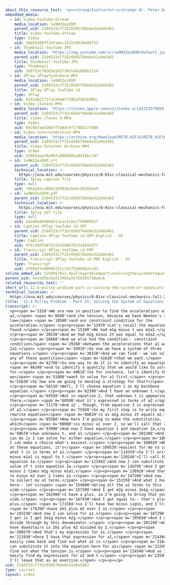 ```yaml
---
about_this_resource_text: '<p><strong>Instructor:</strong> Dr. Peter Dourmashkin</p>'
embedded_media:
  - id: Video-YouTube-Stream
    media_location: lw9W32ezQhM
    parent_uid: 2104533cf732c656578debe32a9a5462
    title: Video-YouTube-Stream
    type: Video
    uid: 1b656a99ff24fa6ac14153d630e86f33
  - id: Thumbnail-YouTube-JPG
    media_location: 'https://img.youtube.com/vi/lw9W32ezQhM/default.jpg'
    parent_uid: 2104533cf732c656578debe32a9a5462
    title: Thumbnail-YouTube-JPG
    type: Thumbnail
    uid: 268753c70285e16273635ab188dbf22d
  - id: 3Play-3PlayYouTubeid-MP4
    media_location: lw9W32ezQhM
    parent_uid: 2104533cf732c656578debe32a9a5462
    title: 3Play-3Play YouTube id
    type: 3Play
    uid: 9292a02171fa2a9a077286af4b3b902c
  - id: Video-iTunesU-MP4
    media_location: 'https://itunes.apple.com/us/itunes-u/id1223579658'
    parent_uid: 2104533cf732c656578debe32a9a5462
    title: Video-iTunes U-MP4
    type: Video
    uid: 6916bfaeb16bff7a84c0f17d83377880
  - id: Video-InternetArchive-MP4
    media_location: 'https://archive.org/download/MIT8.01F16/MIT8_01F16_L12v04_360p.mp4'
    parent_uid: 2104533cf732c656578debe32a9a5462
    title: Video-Internet Archive-MP4
    type: Video
    uid: 33883aeaf0a962c0009381a04f6bc74f
  - id: lw9W32ezQhM.srt
    parent_uid: 2104533cf732c656578debe32a9a5462
    technical_location: >-
      https://ocw.mit.edu/courses/physics/8-01sc-classical-mechanics-fall-2016/week-4-drag-forces-constraints-and-continuous-systems/12.4-pulley-problem-part-iv-solving-the-system-of-equations/12.4-pulley-problem-part-iv-solving-the-system-of-equations/lw9W32ezQhM.srt
    title: 3play caption file
    type: null
    uid: 746a182ca0bb118902be5a5c202026a9
  - id: lw9W32ezQhM.pdf
    parent_uid: 2104533cf732c656578debe32a9a5462
    technical_location: >-
      https://ocw.mit.edu/courses/physics/8-01sc-classical-mechanics-fall-2016/week-4-drag-forces-constraints-and-continuous-systems/12.4-pulley-problem-part-iv-solving-the-system-of-equations/12.4-pulley-problem-part-iv-solving-the-system-of-equations/lw9W32ezQhM.pdf
    title: 3play pdf file
    type: null
    uid: 2da40e804b66611cac1c8a1750089b5f
  - id: Caption-3Play YouTube id-SRT
    parent_uid: 2104533cf732c656578debe32a9a5462
    title: Caption-3Play YouTube id-SRT-English - US
    type: Caption
    uid: 4f6c19dfb873c551b9807dc5a1941d7f
  - id: Transcript-3Play YouTube id-PDF
    parent_uid: 2104533cf732c656578debe32a9a5462
    title: Transcript-3Play YouTube id-PDF-English - US
    type: Transcript
    uid: 4f0943fad809bf21c191f55d9482e143
inline_embed_id: 2250657012.4pulleyproblempartivsolvingthesystemofequations36393507
parent_uid: 4aced5bc0a513981a2676d105738aec6
related_resources_text: ''
short_url: 12.4-pulley-problem-part-iv-solving-the-system-of-equations
technical_location: >-
  https://ocw.mit.edu/courses/physics/8-01sc-classical-mechanics-fall-2016/week-4-drag-forces-constraints-and-continuous-systems/12.4-pulley-problem-part-iv-solving-the-system-of-equations/12.4-pulley-problem-part-iv-solving-the-system-of-equations
title: '12.4 Pulley Problem - Part IV, Solving the System of Equations'
transcript: >-
  <p><span m='3320'>We are now in position to find the accelerations a1,
  a2,</span> <span m='6640'>and the tension, because we have Newton's second
  law</span> <span m='10580'>and our constraint condition for the
  acceleration.</span> </p><p><span m='12970'>Let's recall the equations that we
  found.</span> </p><p><span m='15340'>We had m1g minus t was m1a1.</span>
  </p><p><span m='20530'>And we had m2g minus 2t was equal to m2a2.</span>
  </p><p><span m='26660'>And we also had the condition-- constraint
  condition</span> <span m='29160'>between the accelerations that a1 was minus
  2a2.</span> </p><p><span m='34910'>So now we have a system of three
  equations.</span> </p><p><span m='38310'>And we can find-- we can solve for
  any of these quantities</span> <span m='41620'>that we want.</span>
  </p><p><span m='42790'>So one way to do it is to identify an equation</span>
  <span m='46240'>and to identify a quantity that we would like to solve
  for.</span> </p><p><span m='49610'>So for instance, let's identify that
  we</span> <span m='51800'>want to solve for a1 first.</span> </p><p><span
  m='55630'>So how are we going to develop a strategy for that?</span>
  </p><p><span m='58110'>Well, I'll choose equation 1 as my backbone
  equation.</span> </p><p><span m='62390'>And I have an unknown t.</span>
  </p><p><span m='64550'>But in equation 2, that unknown t is appearing
  there,</span> <span m='68580'>but it's expressed in terms of a2.</span>
  </p><p><span m='71170'>And a2 , though, from equation 3 is expressed in terms
  of a1.</span> </p><p><span m='75920'>So my first step is to write equation--
  rewrite equation</span> <span m='80810'>2 as m2g minus 2t equals m2.</span>
  </p><p><span m='85500'>Now here I'm going to make the substitution,
  which</span> <span m='88080'>is minus a1 over 2, so we'll call that 2a.</span>
  </p><p><span m='93990'>And now I have equation 1 and equation 2a,</span> <span
  m='98670'>two unknowns t, and a1.</span> </p><p><span m='101300'>And what I
  can do is I can solve for either equation.</span> </p><p><span m='106150'>And
  I can make a choice what's easiest.</span> </p><p><span m='108020'>When I look
  at these equations, it's</span> <span m='109539'>easiest for me to identify
  what t is in terms of a1.</span> </p><p><span m='114259'>So I'll write m1g
  minus m1a1 is equal to t.</span> </p><p><span m='120240'>I'll call that
  equation 1a.</span> </p><p><span m='121943'>And now I can substitute that
  value of t into equation 2a.</span> </p><p><span m='126795'>And I get m2g
  minus 2 times m1g minus m1a1.</span> </p><p><span m='136920'>And that's equal
  to minus m2 over 2 times a1.</span> </p><p><span m='147260'>And now I'd like
  to collect my a1 terms.</span> </p><p><span m='151550'>And what I have over
  here-- let's</span> <span m='154600'>bring all the a1 terms to this
  side.</span> </p><p><span m='157390'>And I get m2g minus 2m1g.</span>
  </p><p><span m='162900'>I have a plus, so I'm going to bring that over to this
  side.</span> </p><p><span m='167430'>And I get equal to-- that's plus
  plus,</span> <span m='171504'>so I'll have two minus signs, and I'll</span>
  <span m='174260'>have 2m1 plus m2 over 2 a1.</span> </p><p><span
  m='183230'>And now I can solve for a1.</span> </p><p><span m='187290'>And what
  I get is I get 2m1g minus m2g.</span> </p><p><span m='195650'>And I want to
  divide through by this denominator.</span> </p><p><span m='201240'>And what I
  have downstairs is 2m1 plus m2 divided by 2.</span> </p><p><span
  m='209579'>And that's my expression for a1.</span> </p><p><span
  m='211930'>Once I have that expression for a1,</span> <span m='214360'>I can
  easily come back and find out what a2 is.</span> </p><p><span m='218420'>Or I
  can substitute it into the equation here for a1</span> <span m='222450'>and
  find out what the tension is.</span> </p><p><span m='224540'>And so I can now
  easily find my expressions for a2 and t.</span> </p><p><span m='235970'>But
  I'll leave that as an exercise.</span> </p><p></p>
uid: 2104533cf732c656578debe32a9a5462
type: courses
layout: video
---
```

